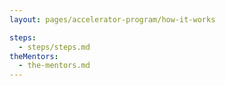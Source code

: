 ```yaml
---
layout: pages/accelerator-program/how-it-works

steps:
  - steps/steps.md
theMentors:
  - the-mentors.md
---
```

